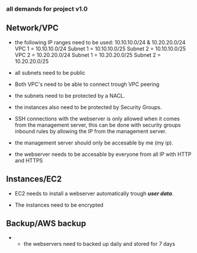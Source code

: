 ### all demands for project v1.0

## Network/VPC
- the following IP ranges need to be used: 10.10.10.0/24 & 10.20.20.0/24
    VPC 1 = 10.10.10.0/24 Subnet 1 = 10.10.10.0/25 Subnet 2 = 10.10.10.0/25
    VPC 2 = 10.20.20.0/24 Subnet 1 = 10.20.20.0/25 Subnet 2 = 10.20.20.0/25

- all subnets need to be public

- Both VPC's need to be able to connect trough VPC peering

- the subnets need to be protected by a NACL.

- the instances also need to be protected by Security Groups.

- SSH connections with the webserver is only allowed when it comes from the management server, this can be done with security groups inbound rules by allowing the IP from the management server.

- the management server should only be accesable by me (my ip).

- the webserver needs to be accesable by everyone from all IP with HTTP and HTTPS


## Instances/EC2
- EC2 needs to install a webserver automatically trough ***user data***. 

- The instances need to be encrypted


## Backup/AWS backup
- - the webservers need to backed up daily and stored for 7 days

